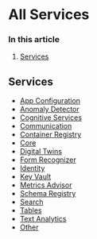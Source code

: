 # All Services

<main id="main" role="main" class="content " data-bi-name="content" lang="en-us" dir="ltr">

<nav id="center-doc-outline" class="doc-outline is-hidden-desktop" data-bi-name="intopic toc" role="navigation" aria-label="On page navigation">
  <h3>In this article</h3>
<ol><li><a href="#services">Services</a></li></ol></nav><h2 id="services" class="heading-anchor"><a class="anchor-link docon docon-link" href="#services" aria-labelledby="services"></a>Services</h2>
<div class="has-margin-top-extra-large has-margin-bottom-extra-large">
    <ul class="has-three-text-columns has-margin-left-none">
            <li class="has-three-text-columns-list-items is-unstyled">	
                <a href="/javascript/api/overview/azure/appconfiguration?view=azure-node-preview" data-linktype="relative-path"> App Configuration </a>
            </li>
            <li class="has-three-text-columns-list-items is-unstyled">	
                <a href="/javascript/api/overview/azure/ai-anomaly-detector-readme?view=azure-node-preview" data-linktype="relative-path"> Anomaly Detector </a>
            </li>
            <li class="has-three-text-columns-list-items is-unstyled">	
                <a href="/javascript/api/overview/azure/cognitive-services?view=azure-node-preview" data-linktype="relative-path"> Cognitive Services </a>
            </li>
            <li class="has-three-text-columns-list-items is-unstyled">	
                <a href="/javascript/api/overview/azure/communication?view=azure-node-preview" data-linktype="relative-path"> Communication </a>
            </li>
            <li class="has-three-text-columns-list-items is-unstyled">	
                <a href="/javascript/api/overview/azure/container-registry?view=azure-node-preview" data-linktype="relative-path"> Container Registry </a>
            </li>
            <li class="has-three-text-columns-list-items is-unstyled">	
                <a href="/javascript/api/overview/azure/core-http-readme?view=azure-node-preview" data-linktype="relative-path"> Core </a>
            </li>
            <li class="has-three-text-columns-list-items is-unstyled">	
                <a href="/javascript/api/overview/azure/digitaltwins?view=azure-node-preview" data-linktype="relative-path"> Digital Twins </a>
            </li>
            <li class="has-three-text-columns-list-items is-unstyled">	
                <a href="/javascript/api/overview/azure/ai-form-recognizer-readme?view=azure-node-preview" data-linktype="relative-path"> Form Recognizer </a>
            </li>
            <li class="has-three-text-columns-list-items is-unstyled">	
                <a href="/javascript/api/overview/azure/identity-readme?view=azure-node-preview" data-linktype="relative-path"> Identity </a>
            </li>
            <li class="has-three-text-columns-list-items is-unstyled">	
                <a href="/javascript/api/overview/azure/key-vault-index?view=az-js-keyvault-v4-preview" data-linktype="relative-path"> Key Vault </a>
            </li>
            <li class="has-three-text-columns-list-items is-unstyled">	
                <a href="/javascript/api/overview/azure/ai-metrics-advisor-readme?view=azure-node-preview" data-linktype="relative-path"> Metrics Advisor </a>
            </li>
            <li class="has-three-text-columns-list-items is-unstyled">	
                <a href="/javascript/api/overview/azure/schemaregistry?view=azure-node-preview" data-linktype="relative-path"> Schema Registry </a>
            </li>
            <li class="has-three-text-columns-list-items is-unstyled">	
                <a href="/javascript/api/overview/azure/search?view=azure-node-preview" data-linktype="relative-path"> Search </a>
            </li>
            <li class="has-three-text-columns-list-items is-unstyled">	
                <a href="/javascript/api/overview/azure/data-tables-readme?view=azure-node-preview" data-linktype="relative-path"> Tables </a>
            </li>
            <li class="has-three-text-columns-list-items is-unstyled">	
                <a href="/javascript/api/overview/azure/ai-text-analytics-readme?view=azure-node-preview" data-linktype="relative-path"> Text Analytics </a>
            </li>
            <li class="has-three-text-columns-list-items is-unstyled">	
                <a href="/javascript/api/overview/azure/other?view=azure-node-preview" data-linktype="relative-path"> Other </a>
            </li>
    </ul>
</div>
</main>
